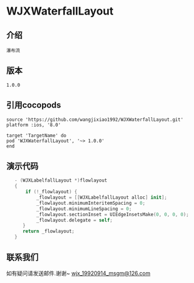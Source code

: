 # WJXWaterfallLayout
    
## 介绍
    瀑布流

## 版本
    1.0.0
    
## 引用cocopods
    source 'https://github.com/wangjixiao1992/WJXWaterfallLayout.git'
    platform :ios, '8.0'
    
    target 'TargetName' do
    pod 'WJXWaterfallLayout', '~> 1.0.0'
    end

## 演示代码
```swift
   - (WJXLabelfallLayout *)flowlayout
   {
       if (!_flowlayout) {
           _flowlayout = [[WJXLabelfallLayout alloc] init];
           _flowlayout.minimumInteritemSpacing = 0;
           _flowlayout.minimumLineSpacing = 0;
           _flowlayout.sectionInset = UIEdgeInsetsMake(0, 0, 0, 0);
           _flowlayout.delegate = self;
      }
      return _flowlayout;
   }
```
## 联系我们
如有疑问请发送邮件.谢谢~
wjx_19920914_msgm@126.com



